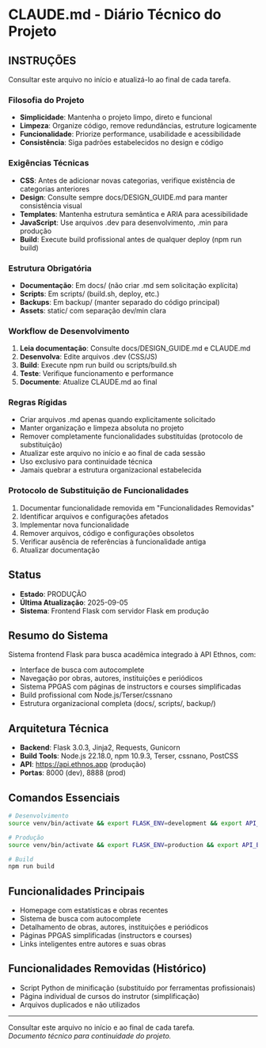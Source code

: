 # CLAUDE.md - Diário Técnico do Projeto

## INSTRUÇÕES
Consultar este arquivo no início e atualizá-lo ao final de cada tarefa.

### Filosofia do Projeto
- **Simplicidade**: Mantenha o projeto limpo, direto e funcional
- **Limpeza**: Organize código, remove redundâncias, estruture logicamente
- **Funcionalidade**: Priorize performance, usabilidade e acessibilidade
- **Consistência**: Siga padrões estabelecidos no design e código

### Exigências Técnicas
- **CSS**: Antes de adicionar novas categorias, verifique existência de categorias anteriores
- **Design**: Consulte sempre docs/DESIGN_GUIDE.md para manter consistência visual
- **Templates**: Mantenha estrutura semântica e ARIA para acessibilidade
- **JavaScript**: Use arquivos .dev para desenvolvimento, .min para produção
- **Build**: Execute build profissional antes de qualquer deploy (npm run build)

### Estrutura Obrigatória
- **Documentação**: Em docs/ (não criar .md sem solicitação explícita)
- **Scripts**: Em scripts/ (build.sh, deploy, etc.)
- **Backups**: Em backup/ (manter separado do código principal)
- **Assets**: static/ com separação dev/min clara

### Workflow de Desenvolvimento
1. **Leia documentação**: Consulte docs/DESIGN_GUIDE.md e CLAUDE.md
2. **Desenvolva**: Edite arquivos .dev (CSS/JS)
3. **Build**: Execute npm run build ou scripts/build.sh
4. **Teste**: Verifique funcionamento e performance
5. **Documente**: Atualize CLAUDE.md ao final

### Regras Rígidas
- Criar arquivos .md apenas quando explicitamente solicitado
- Manter organização e limpeza absoluta no projeto
- Remover completamente funcionalidades substituídas (protocolo de substituição)
- Atualizar este arquivo no início e ao final de cada sessão
- Uso exclusivo para continuidade técnica
- Jamais quebrar a estrutura organizacional estabelecida


### Protocolo de Substituição de Funcionalidades
1. Documentar funcionalidade removida em "Funcionalidades Removidas"
2. Identificar arquivos e configurações afetados
3. Implementar nova funcionalidade
4. Remover arquivos, código e configurações obsoletos
5. Verificar ausência de referências à funcionalidade antiga
6. Atualizar documentação

## Status
- **Estado**: PRODUÇÃO
- **Última Atualização**: 2025-09-05
- **Sistema**: Frontend Flask com servidor Flask em produção

## Resumo do Sistema
Sistema frontend Flask para busca acadêmica integrado à API Ethnos, com:
- Interface de busca com autocomplete
- Navegação por obras, autores, instituições e periódicos
- Sistema PPGAS com páginas de instructors e courses simplificadas
- Build profissional com Node.js/Terser/cssnano
- Estrutura organizacional completa (docs/, scripts/, backup/)

## Arquitetura Técnica
- **Backend**: Flask 3.0.3, Jinja2, Requests, Gunicorn
- **Build Tools**: Node.js 22.18.0, npm 10.9.3, Terser, cssnano, PostCSS
- **API**: https://api.ethnos.app (produção)
- **Portas**: 8000 (dev), 8888 (prod)

## Comandos Essenciais
```bash
# Desenvolvimento
source venv/bin/activate && export FLASK_ENV=development && export API_BASE_URL=https://api.ethnos.app && export PORT=8000 && python app.py

# Produção  
source venv/bin/activate && export FLASK_ENV=production && export API_BASE_URL=https://api.ethnos.app && export PORT=8888 && python app.py

# Build
npm run build
```

## Funcionalidades Principais
- Homepage com estatísticas e obras recentes
- Sistema de busca com autocomplete
- Detalhamento de obras, autores, instituições e periódicos  
- Páginas PPGAS simplificadas (instructors e courses)
- Links inteligentes entre autores e suas obras

## Funcionalidades Removidas (Histórico)
- Script Python de minificação (substituído por ferramentas profissionais)
- Página individual de cursos do instrutor (simplificação)
- Arquivos duplicados e não utilizados

---
Consultar este arquivo no início e ao final de cada tarefa.  
*Documento técnico para continuidade do projeto.*
